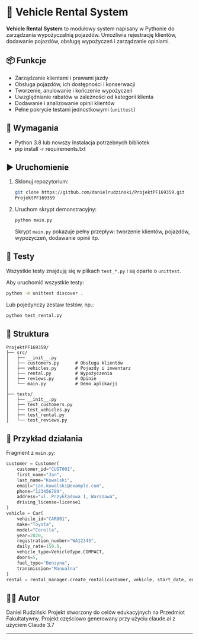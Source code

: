 
# 🚗 Vehicle Rental System

**Vehicle Rental System** to modułowy system napisany w Pythonie do zarządzania wypożyczalnią pojazdów. Umożliwia rejestrację klientów, dodawanie pojazdów, obsługę wypożyczeń i zarządzanie opiniami.

## 📦 Funkcje

- Zarządzanie klientami i prawami jazdy
- Obsługa pojazdów, ich dostępności i konserwacji
- Tworzenie, anulowanie i kończenie wypożyczeń
- Uwzględnianie rabatów w zależności od kategorii klienta
- Dodawanie i analizowanie opinii klientów
- Pełne pokrycie testami jednostkowymi (`unittest`)

## 🧾 Wymagania

- Python 3.8 lub nowszy
  Instalacja potrzebnych bibliotek
- pip install -r requirements.txt


## ▶️ Uruchomienie

1. Sklonuj repozytorium:

   ```bash
   git clone https://github.com/danielrudzinski/ProjektPF169359.git
   ProjektPF169359
   ```

2. Uruchom skrypt demonstracyjny:

   ```bash
   python main.py
   ```

   Skrypt `main.py` pokazuje pełny przepływ: tworzenie klientów, pojazdów, wypożyczeń, dodawanie opinii itp.

## 🧪 Testy

Wszystkie testy znajdują się w plikach `test_*.py` i są oparte o `unittest`.

Aby uruchomić wszystkie testy:

```bash
python -m unittest discover .
```

Lub pojedynczy zestaw testów, np.:

```bash
python test_rental.py
```

## 📁 Struktura

```
ProjektPF169359/
├── src/
│   ├── __init__.py
│   ├── customers.py      # Obsługa klientów
│   ├── vehicles.py       # Pojazdy i inwentarz
│   ├── rental.py         # Wypożyczenia
│   ├── reviews.py        # Opinie
│   └── main.py           # Demo aplikacji
│
├── tests/
│   ├── __init__.py
│   ├── test_customers.py
│   ├── test_vehicles.py
│   ├── test_rental.py
│   └── test_reviews.py

```

## 🔧 Przykład działania

Fragment z `main.py`:

```python
customer = Customer(
    customer_id="CUST001",
    first_name="Jan",
    last_name="Kowalski",
    email="jan.kowalski@example.com",
    phone="123456789",
    address="ul. Przykładowa 1, Warszawa",
    driving_license=license1
)
vehicle = Car(
    vehicle_id="CAR001",
    make="Toyota",
    model="Corolla",
    year=2020,
    registration_number="WA12345",
    daily_rate=150.0,
    vehicle_type=VehicleType.COMPACT,
    doors=5,
    fuel_type="Benzyna",
    transmission="Manualna"
)
rental = rental_manager.create_rental(customer, vehicle, start_date, end_date)
```

## 🧑‍💻 Autor
Daniel Rudziński
Projekt stworzony do celów edukacyjnych na Przedmiot Fakultatywny.
Projekt częściowo generowany przy użyciu claude.ai z użyciem Claude 3.7

---
